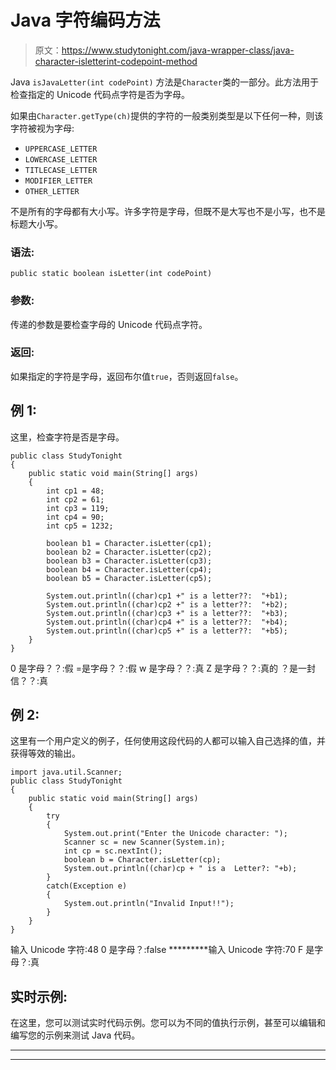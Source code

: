 # Java 字符编码方法

> 原文：<https://www.studytonight.com/java-wrapper-class/java-character-isletterint-codepoint-method>

Java `isJavaLetter(int codePoint)` 方法是`Character`类的一部分。此方法用于检查指定的 Unicode 代码点字符是否为字母。

如果由`Character.getType(ch)`提供的字符的一般类别类型是以下任何一种，则该字符被视为字母:

*   `UPPERCASE_LETTER`
*   `LOWERCASE_LETTER`
*   `TITLECASE_LETTER`
*   `MODIFIER_LETTER`
*   `OTHER_LETTER`

不是所有的字母都有大小写。许多字符是字母，但既不是大写也不是小写，也不是标题大小写。

### 语法:

```
public static boolean isLetter(int codePoint)
```

### 参数:

传递的参数是要检查字母的 Unicode 代码点字符。

### 返回:

如果指定的字符是字母，返回布尔值`true`，否则返回`false`。

## 例 1:

这里，检查字符是否是字母。

```
public class StudyTonight
{  
	public static void main(String[] args)
	{  
		int cp1 = 48;  
		int cp2 = 61;  
		int cp3 = 119;  
		int cp4 = 90;   
		int cp5 = 1232;  

		boolean b1 = Character.isLetter(cp1);  
		boolean b2 = Character.isLetter(cp2);  
		boolean b3 = Character.isLetter(cp3);  
		boolean b4 = Character.isLetter(cp4);  
		boolean b5 = Character.isLetter(cp5);  

		System.out.println((char)cp1 +" is a letter??:  "+b1);  
		System.out.println((char)cp2 +" is a letter??:  "+b2);  
		System.out.println((char)cp3 +" is a letter??:  "+b3);  
		System.out.println((char)cp4 +" is a letter??:  "+b4);  
		System.out.println((char)cp5 +" is a letter??:  "+b5);  
	}  
} 
```

0 是字母？？:假
=是字母？？:假
w 是字母？？:真
Z 是字母？？:真的
？是一封信？？:真

## 例 2:

这里有一个用户定义的例子，任何使用这段代码的人都可以输入自己选择的值，并获得等效的输出。

```
import java.util.Scanner; 
public class StudyTonight
{  
	public static void main(String[] args)
	{  
		try
		{
			System.out.print("Enter the Unicode character: ");  
			Scanner sc = new Scanner(System.in);        
			int cp = sc.nextInt(); 
			boolean b = Character.isLetter(cp);
			System.out.println((char)cp + " is a  Letter?: "+b);
		}
		catch(Exception e)
		{
			System.out.println("Invalid Input!!");
		}
	}  
}
```

输入 Unicode 字符:48
0 是字母？:false
*********输入 Unicode 字符:70
F 是字母？:真

## 实时示例:

在这里，您可以测试实时代码示例。您可以为不同的值执行示例，甚至可以编辑和编写您的示例来测试 Java 代码。

* * *

* * *